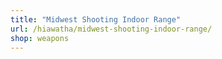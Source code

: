 ```yaml
---
title: "Midwest Shooting Indoor Range"
url: /hiawatha/midwest-shooting-indoor-range/
shop: weapons
---
```

